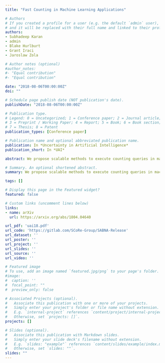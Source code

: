 ```yaml
---
title: "Fast Counting in Machine Learning Applications"

# Authors
# If you created a profile for a user (e.g. the default `admin` user), write the username (folder name) here 
# and it will be replaced with their full name and linked to their profile.
authors:
- Subhadeep Karan
- admin
- Blake Hurlburt
- Grant Iraci
- Jaroslaw Zola

# Author notes (optional)
#author_notes:
#- "Equal contribution"
#- "Equal contribution"

date: "2018-08-06T00:00:00Z"
doi: ""

# Schedule page publish date (NOT publication's date).
publishDate: "2018-08-06T00:00:00Z"

# Publication type.
# Legend: 0 = Uncategorized; 1 = Conference paper; 2 = Journal article;
# 3 = Preprint / Working Paper; 4 = Report; 5 = Book; 6 = Book section;
# 7 = Thesis; 8 = Patent
publication_types: [Conference paper]

# Publication name and optional abbreviated publication name.
publication: In *Uncertainty in Artificial Intelligence*
publication_short: In *UAI*

abstract: We propose scalable methods to execute counting queries in machine learning applications. To achieve memory and computational efficiency, we abstract counting queries and their context such that the counts can be aggregated as a stream. We demonstrate performance and scalability of the resulting approach on random queries, and through extensive experimentation using Bayesian networks learning and association rule mining. Our methods significantly outperform commonly used ADtrees and hash tables, and are practical alternatives for processing large-scale data.

# Summary. An optional shortened abstract.
summary: We propose scalable methods to execute counting queries in machine learning applications.

tags: []

# Display this page in the Featured widget?
featured: false

# Custom links (uncomment lines below)
links:
- name: arXiv
  url: https://arxiv.org/abs/1804.04640

url_pdf: 'uai18.pdf'
url_code: 'https://gitlab.com/SCoRe-Group/SABNA-Release'
url_dataset: ''
url_poster: ''
url_project: ''
url_slides: ''
url_source: ''
url_video: ''

# Featured image
# To use, add an image named `featured.jpg/png` to your page's folder. 
#image:
#  caption: ''
#  focal_point: ""
#  preview_only: false

# Associated Projects (optional).
#   Associate this publication with one or more of your projects.
#   Simply enter your project's folder or file name without extension.
#   E.g. `internal-project` references `content/project/internal-project/index.md`.
#   Otherwise, set `projects: []`.
projects: []

# Slides (optional).
#   Associate this publication with Markdown slides.
#   Simply enter your slide deck's filename without extension.
#   E.g. `slides: "example"` references `content/slides/example/index.md`.
#   Otherwise, set `slides: ""`.
slides: ""
---
```


